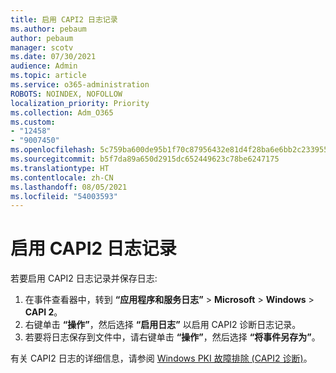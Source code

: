 ```yaml
---
title: 启用 CAPI2 日志记录
ms.author: pebaum
author: pebaum
manager: scotv
ms.date: 07/30/2021
audience: Admin
ms.topic: article
ms.service: o365-administration
ROBOTS: NOINDEX, NOFOLLOW
localization_priority: Priority
ms.collection: Adm_O365
ms.custom:
- "12458"
- "9007450"
ms.openlocfilehash: 5c759ba600de95b1f70c87956432e81d4f28ba6e6bb2c2339557676bc18f61af
ms.sourcegitcommit: b5f7da89a650d2915dc652449623c78be6247175
ms.translationtype: HT
ms.contentlocale: zh-CN
ms.lasthandoff: 08/05/2021
ms.locfileid: "54003593"
---
```

# <a name="enable-capi2-logging"></a>启用 CAPI2 日志记录

若要启用 CAPI2 日志记录并保存日志:

1. 在事件查看器中，转到 **“应用程序和服务日志”** > **Microsoft** > **Windows** > **CAPI 2**。
2. 右键单击 **“操作”**，然后选择 **“启用日志”** 以启用 CAPI2 诊断日志记录。
3. 若要将日志保存到文件中，请右键单击 **“操作”**，然后选择 **“将事件另存为”**。

有关 CAPI2 日志的详细信息，请参阅 [Windows PKI 故障排除 (CAPI2 诊断)](https://social.technet.microsoft.com/wiki/contents/articles/242.windows-pki-troubleshooting-capi2-diagnostics.aspx)。